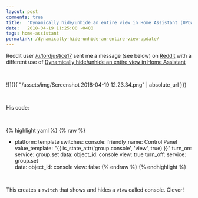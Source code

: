 ```yaml
---
layout: post
comments: true
title:  "Dynamically hide/unhide an entire view in Home Assistant (UPDATE)"
date:   2018-04-19 11:25:00 -0400
tags: home-assistant
permalink: /dynamically-hide-unhide-an-entire-view-update/
---
```


Reddit user [/u/lordjustice17](https://www.reddit.com/user/lordjustice17) sent me a message \(see below\) on [Reddit](https://www.reddit.com/r/homeassistant/comments/84rogz/dynamically_hideunhide_an_entire_view_in_home/dxlv4ql/) with a different use of [Dynamically hide/unhide an entire view in Home Assistant](https://bonani.tech/dynamically-hide-unhide-an-entire-view/)

<br />

![]({{ "/assets/img/Screenshot 2018-04-19 12.23.34.png" | absolute_url }})

<br />

His code:

<br />

{% highlight yaml %}
{% raw %}
- platform: template
 switches:
   console:
     friendly_name: Control Panel
     value_template: "{{ is_state_attr('group.console', 'view', true) }}"
     turn_on:
       service: group.set
       data:
         object_id: console
         view: true
     turn_off:
       service: group.set   
       data:
         object_id: console
         view: false
{% endraw %}
{% endhighlight %}

<br />

This creates a `switch` that shows and hides a `view` called console. Clever!
